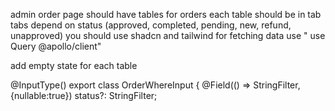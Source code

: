 







admin order page should  have tables for orders each table should be in tab
tabs depend on status (approved, completed, pending, new, refund, unapproved)
you should use shadcn and tailwind 
for fetching data use " use Query @apollo/client"

add empty state for each table 




@InputType()
export class OrderWhereInput { 
    @Field(() => StringFilter, {nullable:true})
    status?: StringFilter;
